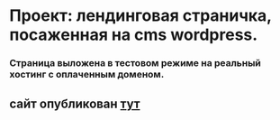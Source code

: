 # Проект: лендинговая страничка, посаженная на cms wordpress.

### Страница выложена в тестовом режиме на реальный хостинг с оплаченным доменом. 

сайт опубликован [тут](http://cars-from-usa.ru/)
---



